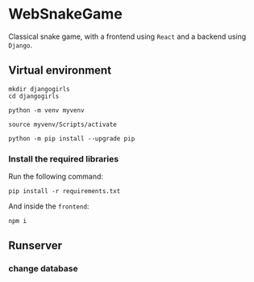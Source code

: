 # WebSnakeGame
Classical snake game, with a frontend using ```React``` and a backend using ```Django```.


## Virtual environment

    mkdir djangogirls
    cd djangogirls
    
    python -m venv myvenv
    
    source myvenv/Scripts/activate
    
    python -m pip install --upgrade pip

### Install the required libraries

Run the following command:

    pip install -r requirements.txt

And inside the ```frontend```:

    npm i



## Runserver

### change database